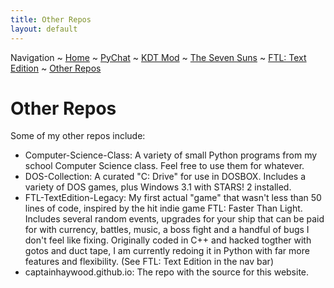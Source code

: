 ```yaml
---
title: Other Repos
layout: default
---
```

Navigation ~ [Home](https://captainhaywood.github.io/) ~ [PyChat](https://captainhaywood.github.io/PyChat/) ~ [KDT Mod](https://captainhaywood.github.io/Kerman-Drive-Technologies/) ~ [The Seven Suns](https://captainhaywood.github.io/The-Seven-Suns) ~ [FTL: Text Edition](https://captainhaywood.github.io/FTL-TextEdition-Reborn) ~ [Other Repos](https://captainhaywood.github.io/OTHER)

# Other Repos
Some of my other repos include:
- Computer-Science-Class: A variety of small Python programs from my school Computer Science class. Feel free to use them for whatever.
- DOS-Collection: A curated "C: Drive" for use in DOSBOX. Includes a variety of DOS games, plus Windows 3.1 with STARS! 2 installed.
- FTL-TextEdition-Legacy: My first actual "game" that wasn't less than 50 lines of code, inspired by the hit indie game FTL: Faster Than Light. Includes several random events, upgrades for your ship that can be paid for with currency, battles, music, a boss fight and a handful of bugs I don't feel like fixing. Originally coded in C++ and hacked togther with gotos and duct tape, I am currently redoing it in Python with far more features and flexibility. (See FTL: Text Edition in the nav bar)
- captainhaywood.github.io: The repo with the source for this website.
